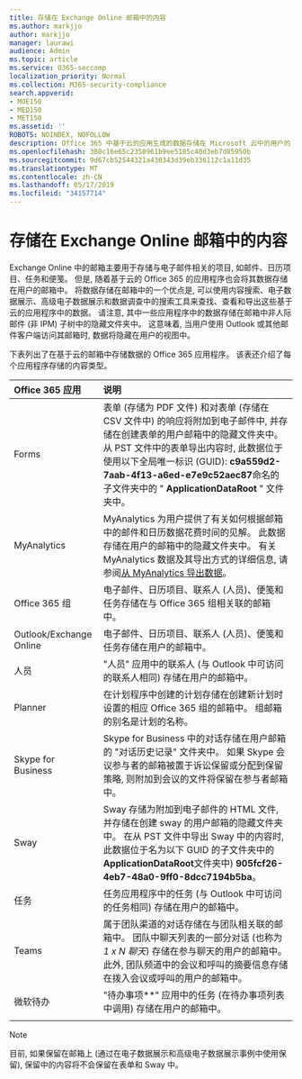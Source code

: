 ```yaml
---
title: 存储在 Exchange Online 邮箱中的内容
ms.author: markjjo
author: markjjo
manager: laurawi
audience: Admin
ms.topic: article
ms.service: O365-seccomp
localization_priority: Normal
ms.collection: M365-security-compliance
search.appverid:
- MOE150
- MED150
- MET150
ms.assetid: ''
ROBOTS: NOINDEX, NOFOLLOW
description: Office 365 中基于云的应用生成的数据存储在 Microsoft 云中的用户的 Exchange Online 邮箱中。
ms.openlocfilehash: 380c16e65c2358961b9ee5185c40d3eb7d85950b
ms.sourcegitcommit: 9d67cb52544321a430343d39eb336112c1a11d35
ms.translationtype: MT
ms.contentlocale: zh-CN
ms.lasthandoff: 05/17/2019
ms.locfileid: "34157714"
---
```

# <a name="content-stored-in-exchange-online-mailboxes"></a>存储在 Exchange Online 邮箱中的内容

Exchange Online 中的邮箱主要用于存储与电子邮件相关的项目, 如邮件、日历项目、任务和便笺。 但是, 随着基于云的 Office 365 的应用程序也会将其数据存储在用户的邮箱中。 将数据存储在邮箱中的一个优点是, 可以使用内容搜索、电子数据展示、高级电子数据展示和数据调查中的搜索工具来查找、查看和导出这些基于云的应用程序中的数据。 请注意, 其中一些应用程序中的数据存储在邮箱中非人际邮件 (非 IPM) 子树中的隐藏文件夹中。 这意味着, 当用户使用 Outlook 或其他邮件客户端访问其邮箱时, 数据将隐藏在用户的视图中。

下表列出了在基于云的邮箱中存储数据的 Office 365 应用程序。 该表还介绍了每个应用程序存储的内容类型。

|Office 365 应用  |说明  |
|:---------|:---------|
|Forms     <br/> |表单 (存储为 PDF 文件) 和对表单 (存储在 CSV 文件中) 的响应将附加到电子邮件中, 并存储在创建表单的用户邮箱中的隐藏文件夹中。 从 PST 文件中的表单导出内容时, 此数据位于使用以下全局唯一标识 (GUID): **c9a559d2-7aab-4f13-a6ed-e7e9c52aec87**命名的子文件夹中的 " **ApplicationDataRoot** " 文件夹中。        <br/> |
|MyAnalytics    <br/> |   MyAnalytics 为用户提供了有关如何根据邮箱中的邮件和日历数据花费时间的见解。 此数据存储在用户的邮箱中的隐藏文件夹中。 有关 MyAnalytics 数据及其导出方式的详细信息, 请参阅[从 MyAnalytics 导出数据](manage-gdpr-data-subject-requests-with-the-dsr-case-tool.md#exporting-data-from-myanalytics-and-the-office-roaming-service)。      <br/> |
|Office 365 组    <br/>|  电子邮件、日历项目、联系人 (人员)、便笺和任务存储在与 Office 365 组相关联的邮箱中。       <br/> |
|Outlook/Exchange Online<br/>|  电子邮件、日历项目、联系人 (人员)、便笺和任务存储在用户的邮箱中。       <br/> |
|人员    <br/> |  "人员" 应用中的联系人 (与 Outlook 中可访问的联系人相同) 存储在用户的邮箱中。      <br/> |
|Planner     <br/> |   在计划程序中创建的计划存储在创建新计划时设置的相应 Office 365 组的邮箱中。 组邮箱的别名是计划的名称。      <br/> |
|Skype for Business    <br/>  | Skype for Business 中的对话存储在用户邮箱的 "对话历史记录" 文件夹中。 如果 Skype 会议参与者的邮箱被置于诉讼保留或分配到保留策略, 则附加到会议的文件将保留在参与者邮箱中。         <br/> |
|Sway     <br/> |  Sway 存储为附加到电子邮件的 HTML 文件, 并存储在创建 sway 的用户邮箱的隐藏文件夹中。 在从 PST 文件中导出 Sway 中的内容时, 此数据位于名为以下 GUID 的子文件夹中的**ApplicationDataRoot**文件夹中) **905fcf26-4eb7-48a0-9ff0-8dcc7194b5ba**。       <br/> |
|任务    <br/> |  任务应用程序中的任务 (与 Outlook 中可访问的任务相同) 存储在用户的邮箱中。       <br/> |
|Teams    <br/>  |属于团队渠道的对话存储在与团队相关联的邮箱中。 团队中聊天列表的一部分对话 (也称为*1 x N 聊天*) 存储在参与聊天的用户的邮箱中。 此外, 团队频道中的会议和呼叫的摘要信息存储在拨入会议或呼叫的用户的邮箱中。 <br/> | 
|微软待办  <br/> | "待办事项**" 应用中的任务 (在待办事项列表中调用) 存储在用户的邮箱中。        <br/> |
||||

> [!NOTE]
> 目前, 如果保留在邮箱上 (通过在电子数据展示和高级电子数据展示事例中使用保留), 保留中的内容将不会保留在表单和 Sway 中。 